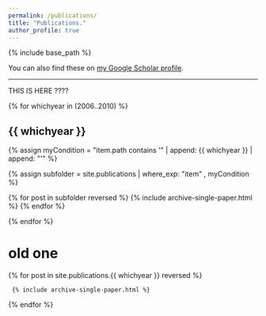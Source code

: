 ```yaml
---
permalink: /publications/
title: "Publications."
author_profile: true
---
```


{% include base_path %}

You can also find these on <a href="https://scholar.google.com/citations?user=IGApvF0AAAAJ&hl=en">my Google Scholar profile</a>.

<hr>
THIS IS HERE ????

{% for whichyear in (2006..2010) %}

  <h2>{{ whichyear }}</h2>
  
  {% assign myCondition = "item.path contains '" | append: {{ whichyear }} | append: "'" %}

  {% assign subfolder = site.publications | where_exp: "item" , myCondition %}
  
  {% for post in subfolder reversed %}
    {% include archive-single-paper.html %}
  {% endfor %}

{% endfor %}

  


<h1> old one </h1>

{% for post in site.publications.{{ whichyear }} reversed %}
  
     {% include archive-single-paper.html %}
  
{% endfor %}

